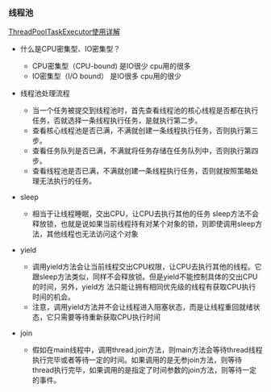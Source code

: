 ### 线程池

[ThreadPoolTaskExecutor使用详解](https://blog.csdn.net/foreverling/article/details/78073105)
* 什么是CPU密集型、IO密集型？
  * CPU密集型（CPU-bound)  是IO很少 cpu用的很多
  * IO密集型（I/O bound） 是IO很多 cpu用的很少

* 线程池处理流程
  * 当一个任务被提交到线程池时，首先查看线程池的核心线程是否都在执行任务，否就选择一条线程执行任务，是就执行第二步。
  * 查看核心线程池是否已满，不满就创建一条线程执行任务，否则执行第三步。
  * 查看任务队列是否已满，不满就将任务存储在任务队列中，否则执行第四步。
  * 查看线程池是否已满，不满就创建一条线程执行任务，否则就按照策略处理无法执行的任务。
* sleep
  * 相当于让线程睡眠，交出CPU，让CPU去执行其他的任务 sleep方法不会释放锁，也就是说如果当前线程持有对某个对象的锁，则即使调用sleep方法，其他线程也无法访问这个对象
* yield 
  * 调用yield方法会让当前线程交出CPU权限，让CPU去执行其他的线程。它跟sleep方法类似，同样不会释放锁。但是yield不能控制具体的交出CPU的时间，另外，yield方 法只能让拥有相同优先级的线程有获取CPU执行时间的机会。
  * 注意，调用yield方法并不会让线程进入阻塞状态，而是让线程重回就绪状态，它只需要等待重新获取CPU执行时间
* join
  * 假如在main线程中，调用thread.join方法，则main方法会等待thread线程执行完毕或者等待一定的时间。如果调用的是无参join方法，则等待thread执行完毕，如果调用的是指定了时间参数的join方法，则等待一定的事件。
